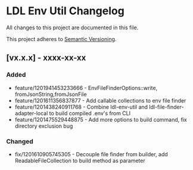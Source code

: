 # LDL Env Util Changelog

All changes to this project are documented in this file.

This project adheres to [Semantic Versioning](https://semver.org/spec/v2.0.0.html).

## [vx.x.x] - xxxx-xx-xx

### Added

- feature/1201941453233666 - EnvFileFinderOptions::write, fromJsonString,fromJsonFile
- feature/1201611356837877 - Add callable collections to env file finder
- feature/1201438240911768 - Combine ldl-env-util and ldl-file-finder-adapter-local to build compiled .env's from CLI
- feature/1201475529448875 - Add more options to build command, fix directory exclusion bug


### Changed

- fix/1201610905745305 - Decouple file finder from builder, add ReadableFileCollection to build method as parameter
